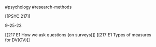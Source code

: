 #psychology 
#research-methods 

[[PSYC 217]]

9-25-23

[[217 E1 How we ask questions (on surveys)]]
[[217 E1 Types of measures for DV(OV)]]
